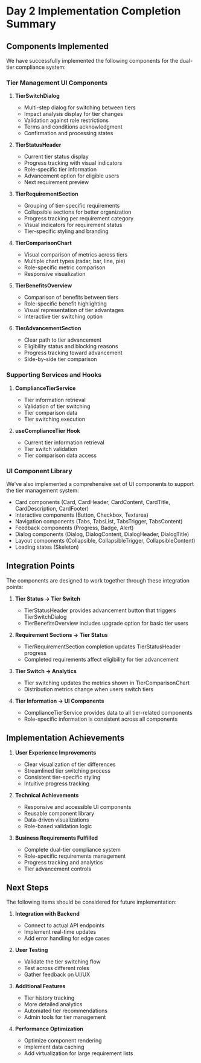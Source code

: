 # Day 2 Implementation Completion Summary

## Components Implemented

We have successfully implemented the following components for the dual-tier compliance system:

### Tier Management UI Components

1. **TierSwitchDialog**
   - Multi-step dialog for switching between tiers
   - Impact analysis display for tier changes
   - Validation against role restrictions
   - Terms and conditions acknowledgment
   - Confirmation and processing states

2. **TierStatusHeader**
   - Current tier status display
   - Progress tracking with visual indicators
   - Role-specific tier information
   - Advancement option for eligible users
   - Next requirement preview

3. **TierRequirementSection**
   - Grouping of tier-specific requirements
   - Collapsible sections for better organization
   - Progress tracking per requirement category
   - Visual indicators for requirement status
   - Tier-specific styling and branding

4. **TierComparisonChart**
   - Visual comparison of metrics across tiers
   - Multiple chart types (radar, bar, line, pie)
   - Role-specific metric comparison
   - Responsive visualization

5. **TierBenefitsOverview**
   - Comparison of benefits between tiers
   - Role-specific benefit highlighting
   - Visual representation of tier advantages
   - Interactive tier switching option

6. **TierAdvancementSection**
   - Clear path to tier advancement
   - Eligibility status and blocking reasons
   - Progress tracking toward advancement
   - Side-by-side tier comparison

### Supporting Services and Hooks

1. **ComplianceTierService**
   - Tier information retrieval
   - Validation of tier switching
   - Tier comparison data
   - Tier switching execution

2. **useComplianceTier Hook**
   - Current tier information retrieval
   - Tier switch validation
   - Tier comparison data access

### UI Component Library

We've also implemented a comprehensive set of UI components to support the tier management system:

- Card components (Card, CardHeader, CardContent, CardTitle, CardDescription, CardFooter)
- Interactive components (Button, Checkbox, Textarea)
- Navigation components (Tabs, TabsList, TabsTrigger, TabsContent)
- Feedback components (Progress, Badge, Alert)
- Dialog components (Dialog, DialogContent, DialogHeader, DialogTitle)
- Layout components (Collapsible, CollapsibleTrigger, CollapsibleContent)
- Loading states (Skeleton)

## Integration Points

The components are designed to work together through these integration points:

1. **Tier Status → Tier Switch**
   - TierStatusHeader provides advancement button that triggers TierSwitchDialog
   - TierBenefitsOverview includes upgrade option for basic tier users

2. **Requirement Sections → Tier Status**
   - TierRequirementSection completion updates TierStatusHeader progress
   - Completed requirements affect eligibility for tier advancement

3. **Tier Switch → Analytics**
   - Tier switching updates the metrics shown in TierComparisonChart
   - Distribution metrics change when users switch tiers

4. **Tier Information → UI Components**
   - ComplianceTierService provides data to all tier-related components
   - Role-specific information is consistent across all components

## Implementation Achievements

1. **User Experience Improvements**
   - Clear visualization of tier differences
   - Streamlined tier switching process
   - Consistent tier-specific styling
   - Intuitive progress tracking

2. **Technical Achievements**
   - Responsive and accessible UI components
   - Reusable component library
   - Data-driven visualizations
   - Role-based validation logic

3. **Business Requirements Fulfilled**
   - Complete dual-tier compliance system
   - Role-specific requirements management
   - Progress tracking and analytics
   - Tier advancement controls

## Next Steps

The following items should be considered for future implementation:

1. **Integration with Backend**
   - Connect to actual API endpoints
   - Implement real-time updates
   - Add error handling for edge cases

2. **User Testing**
   - Validate the tier switching flow
   - Test across different roles
   - Gather feedback on UI/UX

3. **Additional Features**
   - Tier history tracking
   - More detailed analytics
   - Automated tier recommendations
   - Admin tools for tier management

4. **Performance Optimization**
   - Optimize component rendering
   - Implement data caching
   - Add virtualization for large requirement lists